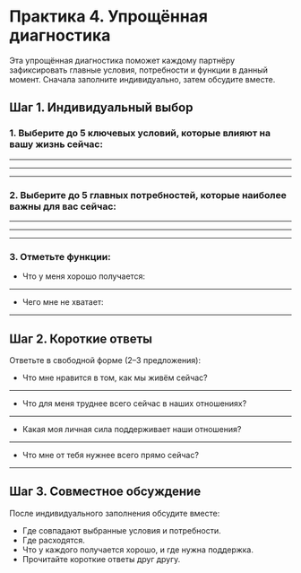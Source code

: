 # Практика 4. Упрощённая диагностика

Эта упрощённая диагностика поможет каждому партнёру зафиксировать главные условия, потребности и функции в данный момент. Сначала заполните индивидуально, затем обсудите вместе.

## Шаг 1. Индивидуальный выбор

### 1. Выберите до 5 ключевых условий, которые влияют на вашу жизнь сейчас:

____________________________________________________________
____________________________________________________________
____________________________________________________________


### 2. Выберите до 5 главных потребностей, которые наиболее важны для вас сейчас:

____________________________________________________________
____________________________________________________________
____________________________________________________________


### 3. Отметьте функции:

* Что у меня хорошо получается:

____________________________________________________________

* Чего мне не хватает:

____________________________________________________________

## Шаг 2. Короткие ответы

Ответьте в свободной форме (2–3 предложения):

* Что мне нравится в том, как мы живём сейчас?

____________________________________________________________

* Что для меня труднее всего сейчас в наших отношениях?

____________________________________________________________

* Какая моя личная сила поддерживает наши отношения?

____________________________________________________________

* Что мне от тебя нужнее всего прямо сейчас?

____________________________________________________________

## Шаг 3. Совместное обсуждение

После индивидуального заполнения обсудите вместе:

- Где совпадают выбранные условия и потребности.
- Где расходятся.
- Что у каждого получается хорошо, и где нужна поддержка.
- Прочитайте короткие ответы друг другу.
